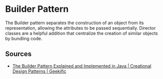 # Builder Pattern

The Builder pattern separates the construction of an object from its representation, allowing the attributes to be passed sequentially.
Director classes are a helpful addition that centralize the creation of similar objects by bundling code.

## Sources

- [The Builder Pattern Explained and Implemented in Java | Creational Design Patterns | Geekific](https://www.youtube.com/watch?v=MaY_MDdWkQw)